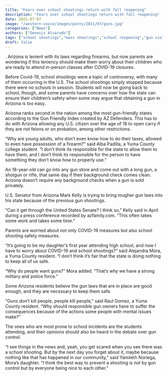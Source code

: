 ```yaml
---
title: "Fears over school shootings return with fall reopening"
description: "Fears over school shootings return with fall reopening"
date: 2021-07-07
image: "/western-voice/images/posts/2021/07/guns.jpg"
categories: ["News"]
authors: ["Genesis Alvarado"]
tags: ["school shootings","mass shootings","school reopening","gun violence","firearm reform"]
draft: false
---
```

. Arizona is lenient with its laws regarding firearms, but now parents are wondering if this leniency should make them worry about their children who are ready to attend in-person classes after COVID-19 closures.

Before Covid-19, school shootings were a topic of controversy, with many of them occurring in the U.S. The school shootings simply stopped because there were no schools in session. Students will now be going back to school, though, and some parents have concerns over how the state can ensure their children’s safety when some may argue that obtaining a gun in Arizona is too easy.

Arizona ranks second in the nation among the most gun-friendly states according to the Gun Friendly Index created by AZ Defenders. This has to do with Arizona allowing any U.S. citizen over the age of 18 to open carry if they are not felons or on probation, among other restrictions.

“Why are young adults, who don’t even know how to do their taxes, allowed to even have possession of a firearm?” said Alba Padilla, a Yuma County college student. “I don’t think its responsible for the state to allow them to have them, and I don’t think its responsible for the person to have something they don’t know how to properly use.”

An 18-year-old can go into any gun store and come out with a long gun, a shotgun or rifle, that same day if their background check comes clean. Arizona doesn’t require any background checks when a gun is sold privately.

U.S. Senator from Arizona Mark Kelly is trying to bring tougher gun laws into his state because of the previous gun shootings.

“Can it get through the United States Senate? I think so,” Kelly said in April during a press conference recorded by azfamily.com. “This often takes some work and takes some time.”

Parents are worried about not only COVID-19 measures but also school shooting safety measures.

“It’s going to be my daughter’s first year attending high school, and now I have to worry about COVID-19 and school shootings?” said Alejandra Mora, a Yuma County resident. “I don’t think it’s fair that the state is doing nothing to keep all of us safe.

“Why do people want guns?” Mora added. “That’s why we have a strong military and police force.”

Some Arizona residents believe the gun laws that are in place are good enough, and they are necessary to keep them safe.

“Guns don’t kill people, people kill people,” said Raul Gomez, a Yuma County resident. “Why should responsible gun owners have to suffer the consequences because of the actions some people with mental issues make?”

The ones who are most prone to school incidents are the students attending, and their opinions should also be heard in the debate over gun control.

“I see things in the news and, yeah, you get scared when you see there was a school shooting. But by the next day you forget about it, maybe because nothing like that has happened in our community,” said Yamileth Noriega, Mora’s daughter. “I think the best way to prevent a shooting is not by gun control but by everyone being nice to each other.”